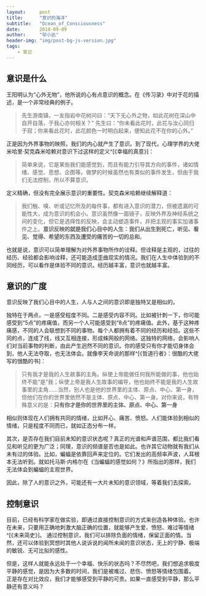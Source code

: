 ```yaml
---
layout:     post
title:      "意识的海洋"
subtitle:   "Ocean_of_Consciousness"
date:       2018-09-09
author:     "邬小达"
header-img: "img/post-bg-js-version.jpg"
tags:
    - 笔记
---
```


## 意识是什么

王阳明认为“心外无物”，他所说的心有点意识的概念。在《传习录》中对于花的描述，是一个非常经典的例子。

>先生游南镇，一友指岩中花树问曰：“天下无心外之物，如此花树在深山中自开自落，于我心亦何相关？”
先生曰：“你未看此花时，此花与汝心同归于寂；你来看此花时，此花颜色一时明白起来，便知此花不在你的心外。”

正是因为外界事物的映照，我们的内心就产生了意识。到了现代，心理学界的大佬米哈里·契克森米哈赖对意识下过这样的定义^[《幸福的真意》]：

>简单来说，它是某些我们能感觉到，而且有能力引导其方向的事件，诸如情绪、感觉、思想、企图等。做梦的时候虽然也有类似的事件发生，但由于我们无法控制，所以不算意识。

定义精确，但没有完全展示意识的重要性。契克森米哈赖继续解释道：

>我们触、嗅、听或记忆所及的每件事，都有进入意识的潜力，但被遗漏的可能性大，成为意识的机会小。意识虽然像一面镜子，反映外界及神经系统之间的变化，但它是选择性的反映，会主动塑造事件，并把主观的事实加诸事件之上。**意识反映的就是我们心目中的人生：我们从出生到死亡，听见、看见、觉得、希望的东西及遭受的痛苦的一切的总和**。

也就是说，意识可以简单理解为对外界事物所作的诠释。但诠释是主观的，过往的经历、经验都会影响诠释，还可能造成歪曲现实的情况。我们在人生中体验到的不同经历，可以看作是体验不同的意识。经历越丰富，意识也就越丰富。

## 意识的广度

意识反映了我们心目中的人生，人与人之间的意识即是独特又是相似的。

独特在于两点，一是感受程度不同。二是感受内容不同。比如被针刺一下，你可能感受到“5点”的疼痛值，而另一个人可能感受到“8点”的疼痛值。此外，基于这种疼痛感，不同的人会联想到不同的事物。每个人都拥有着不同的经历和经验。这些不同的点，连成了线，线又互相连接，形成蛛网般的网络。这独特的网络，会影响人们对当前事物的判断，由此产生迥然不同的意识。你的感受只有你才能切身体会到，他人无法夺取，也无法体会。就像李天命说的那样^[《哲道行者》：很酷的大佬写的很酷的书]：

>只有我才是我的人生故事的主角。纵使上帝能做任何我所能做的事，他也始终不能“是”我；纵使上帝是我人生故事的编导，他也始终不能是我的人生故事里的主角......当然，别人也是他的世界里的主体、原点、中心、第一身，但他们在你的世界里依然不是主体、原点、中心、第一身。对你来说，有特殊意义的是：**只有你才是你的世界里的主体、原点、中心、第一身**

相似则体现在人们拥有共同的情绪，比如开心、痛苦、愤怒。人们能体验到相似的情绪，只是程度不同而已，就如正态分布一样。

其次，是否存在我们目前未知的意识状态呢？真正的光谱和声谱范围，都比我们看见和听见的更为广泛；同理，意识的频谱是否也是如此。也许其它动物就有我们从未有过的体验。比如，蝙蝠是依靠回声来定位的。它们发出的高频率声波，人耳根本无法听到。就如托马斯·内格尔在《当蝙蝠的感觉如何？》所指出的那样，我们无法体会到蝙蝠的主观世界。

因此，除了人的意识之外，可能还有一大片未知的意识领域，等着我们去探索。

## 控制意识

目前，已经有科学家在做实验，即通过直接控制意识的方式来创造各种体验。也许在未来，只要用正确地刺激大脑正确的位置，就能够产生爱、愤怒、难过等情绪^[《未来简史》]。
通过控制意识，我们可以排除负面的情绪，保留正面的情。当然，还可以体验到冥想时其他人说诉说的闻所未闻的意识状态，无上的宁静、极端的敏锐、无可比拟的感性。

但是，这样人就能永远处于一个幸福、快乐的状态吗？不尽然吧，我们想追求极度平静的感觉，是因为大多数的时间，我们是被难过、悲伤、愤怒等情绪包围着。
正是存在对比效应，我们才能够感受到平静的可贵。如果一直感受到平静，那么平静还有意义吗？
